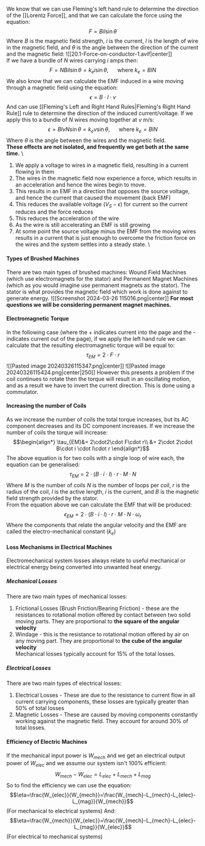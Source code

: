 We know that we can use Fleming's left hand rule to determine the direction of the [[Lorentz Force]], and that we can calculate the force using the equation:
$$F=Bil\sin\theta$$
Where $B$ is the magnetic field strength, $i$ is the current, $l$ is the length of wire in the magnetic field, and $\theta$ is the angle between the direction of the current and the magnetic field:
![[20.1-Force-on-conductor-1.avif|center]]
\
If we have a bundle of $N$ wires carrying $i$ amps then:
$$F=NBil\sin\theta=k_ei\sin\theta,~~~~~~\text{where } k_{e}=BlN $$
We also know that we can calculate the EMF induced in a wire moving through a magnetic field using the equation:
$$\epsilon=B\cdot l\cdot v$$
And can use [[Fleming's Left and Right Hand Rules|Fleming's Right Hand Rule]] rule to determine the direction of the induced current/voltage.
If we apply this to a bundle of $N$ wires moving together at $v$ m/s:
$$\epsilon=BlvN\sin\theta=k_{e}v\sin\theta,~~~~~~\text{where }k_{e}=BlN$$
Where $\theta$ is the angle between the wires and the magnetic field.
\
**These effects are not isolated, and frequently we get both at the same time.**
\
1) We apply a voltage to wires in a magnetic field, resulting in a current flowing in them
2) The wires in the magnetic field now experience a force, which results in an acceleration and hence the wires begin to move.
3) This results in an EMF in a direction that opposes the source voltage, and hence the current that caused the movement (back EMF)
4) This reduces the available voltage ($V_S-\epsilon$) for current so the current reduces and the force reduces
5) This reduces the acceleration of the wire
6) As the wire is still accelerating an EMF is still growing
7) At some point the source voltage minus the EMF from the moving wires results in a current that is just enough to overcome the friction force on the wires and the system settles into a steady state.
\
#### Types of Brushed Machines
There are two main types of brushed machines: Wound Field Machines (which use electromagnets for the stator) and Permanent Magnet Machines (which as you would imagine use permanent magnets as the stator).
The stator is what provides the magnetic field which work is done against to generate energy.
![[Screenshot 2024-03-26 115016.png|center]]
**For most questions we will be considering permanent magnet machines.**
#### Electromagnetic Torque 
In the following case (where the + indicates current into the page and the - indicates current out of the page), if we apply the left hand rule we can calculate that the resulting electromagnetic torque will be equal to:
$$\tau_{EM}=2\cdot F\cdot r$$
![[Pasted image 20240326115347.png|center]]
![[Pasted image 20240326115424.png|center|250]]
However this presents a problem if the coil continues to rotate then the torque will result in an oscillating motion, and as a result we have to invert the current direction. This is done using a commutator.
#### Increasing the number of Coils
As we increase the number of coils the total torque increases, but its AC component decreases and its DC component increases.
If we increase the number of coils the torque will increase:
$$\begin{align*}
\tau_{EM}&= 2\cdot2\cdot F\cdot r\\
&= 2\cdot 2\cdot B\cdot i \cdot l\cdot r
\end{align*}$$
The above equation is for two coils with a single loop of wire each, the equation can be generalised:
$$\tau_{EM}=2\cdot (B\cdot i\cdot l)\cdot r\cdot M\cdot N$$
Where $M$ is the number of coils $N$ is the number of loops per coil, $r$ is the radius of the coil, $l$ is the active length, $i$ is the current, and $B$ is the magnetic field strength provided by the stator.
\
From the equation above we can calculate the EMF that will be produced:
$$\epsilon_{EM}=2\cdot (B\cdot i\cdot l)\cdot r\cdot M\cdot N\cdot \omega_{r}$$
Where the components that relate the angular velocity and the EMF are called the electro-mechanical constant ($k_{e}$)

#### Loss Mechanisms in Electrical Machines
Electromechanical system losses always relate to useful mechanical or electrical energy being converted into unwanted heat energy.
##### Mechanical Losses
There are two main types of mechanical losses:
1) Frictional Losses (Brush Friction/Bearing Friction) - these are the resistances to rotational motion offered by contact between two solid moving parts. They are proportional to **the square of the angular velocity**
2) Windage - this is the resistance to rotational motion offered by air on any moving part. They are proportional to **the cube of the angular velocity**
\
Mechanical losses typically account for 15% of the total losses.
##### Electrical Losses
There are two main types of electrical losses:
1) Electrical Losses - These are due to the resistance to current flow in all current carrying components, these losses are typically greater than 50% of total losses
2) Magnetic Losses - These are caused by moving components constantly working against the magnetic field. They account for around 30% of total losses.
#### Efficiency of Electric Machines
If the mechanical input power is $W_{mech}$ and we get an electrical output power of $W_{elec}$ and we assume our system isn't 100% efficient:
$$W_{mech}-W_{elec}=L_{elec}+L_{mech}+L_{mag}$$
So to find the efficiency we can use the equation:
$$\eta=\frac{W_{elec}}{W_{mech}}=\frac{W_{mech}-L_{mech}-L_{elec}-L_{mag}}{W_{mech}}$$
(For mechanical to electrical systems)
And:
$$\eta=\frac{W_{mech}}{W_{elec}}=\frac{W_{mech}-L_{mech}-L_{elec}-L_{mag}}{W_{elec}}$$
(For electrical to mechanical systems)